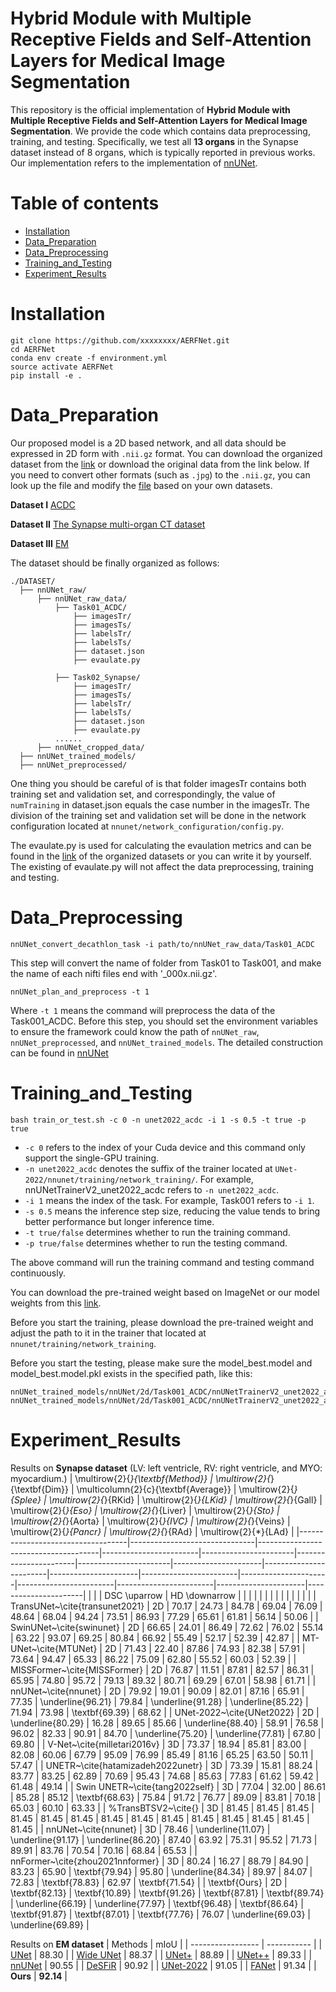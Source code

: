 # Hybrid Module with Multiple Receptive Fields and Self-Attention Layers for Medical Image Segmentation

This repository is the official implementation of **Hybrid Module with Multiple Receptive Fields and Self-Attention Layers for Medical Image Segmentation**. We provide the code which contains data preprocessing, training, and testing. Specifically,  we test all **13 organs** in the Synapse dataset instead of 8 organs, which is typically reported in previous works. Our implementation refers to the implementation of [nnUNet](https://github.com/MIC-DKFZ/nnUNet). 

# Table of contents  
- [Installation](#Installation) 
- [Data_Preparation](#Data_Preparation)
- [Data_Preprocessing](#Data_Preprocessing)
- [Training_and_Testing](#Training_and_Testing) 
- [Experiment_Results](#Experiment_Results) 
# Installation
```
git clone https://github.com/xxxxxxxx/AERFNet.git
cd AERFNet
conda env create -f environment.yml
source activate AERFNet
pip install -e .
```
# Data_Preparation
Our proposed model is a 2D based network, and all data should be expressed in 2D form with ```.nii.gz``` format. You can download the organized dataset from the [link](https://drive.google.com/drive/folders/1b4IVd9pOCFwpwoqfnVpsKZ6b3vfBNL6x?usp=sharing) or download the original data from the link below. If you need to convert other formats (such as ```.jpg```) to the ```.nii.gz```, you can look up the file and modify the [file](https://github.com/282857341/UNet-2022/blob/master/nnunet/dataset_conversion/Task120_ISIC.py) based on your own datasets.

**Dataset I**
[ACDC](https://www.creatis.insa-lyon.fr/Challenge/acdc/)

**Dataset II**
[The Synapse multi-organ CT dataset](https://www.synapse.org/#!Synapse:syn3193805/wiki/217789)

**Dataset III**
[EM](https://imagej.net/events/isbi-2012-segmentation-challenge#training-data)

The dataset should be finally organized as follows:
```
./DATASET/
  ├── nnUNet_raw/
      ├── nnUNet_raw_data/
          ├── Task01_ACDC/
              ├── imagesTr/
              ├── imagesTs/
              ├── labelsTr/
              ├── labelsTs/
              ├── dataset.json
              ├── evaulate.py

          ├── Task02_Synapse/
              ├── imagesTr/
              ├── imagesTs/
              ├── labelsTr/
              ├── labelsTs/
              ├── dataset.json
              ├── evaulate.py              
          ......
      ├── nnUNet_cropped_data/
  ├── nnUNet_trained_models/
  ├── nnUNet_preprocessed/
```
One thing you should be careful of is that folder imagesTr contains both training set and validation set, and correspondingly, the value of ```numTraining``` in dataset.json equals the case number in the imagesTr. The division of the training set and validation set will be done in the network configuration located at ```nnunet/network_configuration/config.py```.

The evaulate.py is used for calculating the evaulation metrics and can be found in the [link](https://drive.google.com/drive/folders/1b4IVd9pOCFwpwoqfnVpsKZ6b3vfBNL6x?usp=sharing) of the organized datasets or you can write it by yourself. The existing of evaulate.py will not affect the data preprocessing, training and testing.

# Data_Preprocessing
```
nnUNet_convert_decathlon_task -i path/to/nnUNet_raw_data/Task01_ACDC
```
This step will convert the name of folder from Task01 to Task001, and make the name of each nifti files end with '_000x.nii.gz'.
```
nnUNet_plan_and_preprocess -t 1
```
Where ```-t 1``` means the command will preprocess the data of the Task001_ACDC.
Before this step, you should set the environment variables to ensure the framework could know the path of ```nnUNet_raw```, ```nnUNet_preprocessed```, and ```nnUNet_trained_models```. The detailed construction can be found in [nnUNet](https://github.com/MIC-DKFZ/nnUNet/blob/master/documentation/setting_up_paths.md)

# Training_and_Testing
```
bash train_or_test.sh -c 0 -n unet2022_acdc -i 1 -s 0.5 -t true -p true 
```
- ```-c 0``` refers to the index of your Cuda device and this command only support the single-GPU training.
- ```-n unet2022_acdc``` denotes the suffix of the trainer located at ```UNet-2022/nnunet/training/network_training/```. For example, nnUNetTrainerV2_unet2022_acdc refers to ```-n unet2022_acdc```.
- ```-i 1``` means the index of the task. For example, Task001 refers to ```-i 1```.
- ```-s 0.5``` means the inference step size, reducing the value tends to bring better performance but longer inference time.
- ```-t true/false``` determines whether to run the training command.
- ```-p true/false``` determines whether to run the testing command.

The above command will run the training command and testing command continuously.

You can download the pre-trained weight based on ImageNet or our model weights from this [link](https://drive.google.com/drive/folders/1F9HnLCzWGqoC4BIQ-pDDlnWkmP9Y98Bj?usp=sharing). 

Before you start the training, please download the pre-trained weight and adjust the path to it in the trainer that located at ```nnunet/training/network_training```.

Before you start the testing, please make sure the model_best.model and model_best.model.pkl exists in the specified path, like this:
```
nnUNet_trained_models/nnUNet/2d/Task001_ACDC/nnUNetTrainerV2_unet2022_acdc/fold_0/model_best.model
nnUNet_trained_models/nnUNet/2d/Task001_ACDC/nnUNetTrainerV2_unet2022_acdc/fold_0/model_best.model.pkl
```
# Experiment_Results
Results on **Synapse dataset** (LV: left ventricle, RV: right ventricle, and MYO: myocardium.)
| \multirow{2}{*}{\textbf{Method}}  | \multirow{2}{*}{\textbf{Dim}} | \multicolumn{2}{c}{\textbf{Average}} | \multirow{2}{*}{Splee} | \multirow{2}{*}{RKid} | \multirow{2}{*}{LKid} | \multirow{2}{*}{Gall} | \multirow{2}{*}{Eso} | \multirow{2}{*}{Liver} | \multirow{2}{*}{Sto} | \multirow{2}{*}{Aorta} | \multirow{2}{*}{IVC} | \multirow{2}{*}{Veins} | \multirow{2}{*}{Pancr} | \multirow{2}{*}{RAd} | \multirow{2}{*}{LAd} |
|-----------------------------------|-------------------------------|--------------------------------------|------------------------|-----------------------|-----------------------|-----------------------|----------------------|------------------------|----------------------|------------------------|----------------------|------------------------|------------------------|----------------------|----------------------|
|                                   |                               | DSC \uparrow                         | HD  \downarrow         |                       |                       |                       |                      |                        |                      |                        |                      |                        |                        |                      |                      |                   |
| TransUNet~\cite{transunet2021}    | 2D                            | 70.17                                | 24.73                  | 84.78                 | 69.04                 | 76.09                 | 48.64                | 68.04                  | 94.24                | 73.51                  | 86.93                | 77.29                  | 65.61                  | 61.81                | 56.14                | 50.06             |
| SwinUNet~\cite{swinunet}          | 2D                            | 66.65                                | 24.01                  | 86.49                 | 72.62                 | 76.02                 | 55.14                | 63.22                  | 93.07                | 69.25                  | 80.84                | 66.92                  | 55.49                  | 52.17                | 52.39                | 42.87             |
| MT-UNet~\cite{MTUNet}             | 2D                            | 71.43                                | 22.40                  | 87.86                 | 74.93                 | 82.38                 | 57.91                | 73.64                  | 94.47                | 65.33                  | 86.22                | 75.09                  | 62.80                  | 55.52                | 60.03                | 52.39             |
| MISSFormer~\cite{MISSFormer}      | 2D                            | 76.87                                | 11.51                  | 87.81                 | 82.57                 | 86.31                 | 65.95                | 74.80                  | 95.72                | 79.13                  | 89.32                | 80.71                  | 69.29                  | 67.01                | 58.98                | 61.71             |
| nnUNet~\cite{nnunet}              | 2D                            | 79.92                                | 19.01                  | 90.09                 | 82.01                 | 87.16                 | 65.91                | 77.35                  | \underline{96.21}    | 79.84                  | \underline{91.28}    | \underline{85.22}      | 71.94                  | 73.98                | \textbf{69.39}       | 68.62             |
| UNet-2022~\cite{UNet2022}         | 2D                            | \underline{80.29}                    | 16.28                  | 89.65                 | 85.66                 | \underline{88.40}     | 58.91                | 76.58                  | 96.02                | 82.33                  | 90.91                | 84.70                  | \underline{75.20}      | \underline{77.81}    | 67.80                | 69.80             |
| V-Net~\cite{milletari2016v}       | 3D                            | 73.37                                | 18.94                  | 85.81                 | 83.00                 | 82.08                 | 60.06                | 67.79                  | 95.09                | 76.99                  | 85.49                | 81.16                  | 65.25                  | 63.50                | 50.11                | 57.47             |
| UNETR~\cite{hatamizadeh2022unetr} | 3D                            | 73.39                                | 15.81                  | 88.24                 | 83.77                 | 83.25                 | 62.89                | 70.69                  | 95.43                | 74.68                  | 85.63                | 77.83                  | 61.62                  | 59.42                | 61.48                | 49.14             |
| Swin UNETR~\cite{tang2022self}    | 3D                            | 77.04                                | 32.00                  | 86.61                 | 85.28                 | 85.12                 | \textbf{68.63}       | 75.84                  | 91.72                | 76.77                  | 89.09                | 83.81                  | 70.18                  | 65.03                | 60.10                | 63.33             |
| %TransBTSV2~\cite{}               | 3D                            | 81.45                                | 81.45                  | 81.45                 | 81.45                 | 81.45                 | 81.45                | 81.45                  | 81.45                | 81.45                  | 81.45                | 81.45                  | 81.45                  | 81.45                | 81.45                |
| nnUNet~\cite{nnunet}              | 3D                            | 78.46                                | \underline{11.07}      | \underline{91.17}     | \underline{86.20}     | 87.40                 | 63.92                | 75.31                  | 95.52                | 71.73                  | 89.91                | 83.76                  | 70.54                  | 70.16                | 68.84                | 65.53             |
| nnFormer~\cite{zhou2021nnformer}  | 3D                            | 80.24                                | 16.27                  | 88.79                 | 84.90                 | 83.23                 | 65.90                | \textbf{79.94}         | 95.80                | \underline{84.34}      | 89.97                | 84.07                  | 72.83                  | \textbf{78.83}       | 62.97                | \textbf{71.54}    |
| \textbf{Ours}                     | 2D                            | \textbf{82.13}                       | \textbf{10.89}         | \textbf{91.26}        | \textbf{87.81}        | \textbf{89.74}        | \underline{66.19}    | \underline{77.97}      | \textbf{96.48}       | \textbf{86.64}         | \textbf{91.87}       | \textbf{87.01}         | \textbf{77.76}         | 76.07                | \underline{69.03}    | \underline{69.89} |

Results on **EM dataset**
| Methods             | mIoU       |
| ----------------- | ----------- |
| [UNet](https://arxiv.org/abs/1505.04597)              | 88.30      |
| [Wide UNet](https://arxiv.org/abs/2102.06442)          | 88.37      |
| [UNet+](https://arxiv.org/abs/1512.03385)          | 88.89      |
| [UNet++](https://arxiv.org/abs/1912.05074)         | 89.33      |
| [nnUNet](https://arxiv.org/abs/1809.10486)     | 90.55      |
| [DeSFiR](https://arxiv.org/abs/2109.05676)     | 90.92      |
| [UNet-2022](https://arxiv.org/abs/2210.15566)       | 91.05      |
| [FANet](https://arxiv.org/abs/2103.17235)  | 91.34      |
| **Ours**  | **92.14**      |

